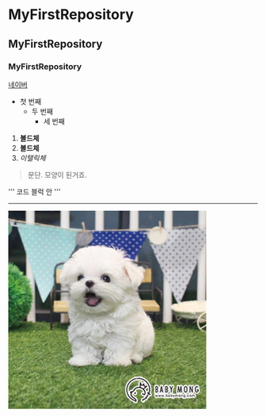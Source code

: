 # MyFirstRepository
## MyFirstRepository
### MyFirstRepository
[네이버](http://naver.com)

- 첫 번째
  - 두 번째
    - 세 번째

1. **볼드체**
2. __볼드체__
3. *이탤릭체*

>문단. 모양이 된거죠.

'''
코드 블럭 안
'''

* * *

<img width="" height="" src="./png/말티즈.png"></img>
